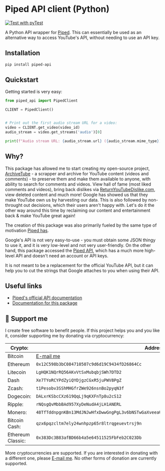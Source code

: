 # Piped API client (Python)

[![Test with pyTest](https://github.com/CWKevo/python-piped-api-client/actions/workflows/pytest.yml/badge.svg?branch=master)](https://github.com/CWKevo/python-piped-api-client/actions/workflows/pytest.yml)

A Python API wrapper for [Piped](https://piped-docs.kavin.rocks/). This can essentially be used as an alternative way to access YouTube's API, without needing to use an API key.

## Installation

```bash
pip install piped-api
```

## Quickstart

Getting started is very easy:

```python
from piped_api import PipedClient

CLIENT = PipedClient()


# Print out the first audio stream URL for a video:
video = CLIENT.get_video(video_id)
audio_stream = video.get_streams('audio')[0]

print(f"Audio stream URL: {audio_stream.url} ({audio_stream.mime_type})")
```

## Why?

This package has allowed me to start creating my open-source project, [ArchiveTube](https://github.com/CWKevo/ArchiveTube) - a scrapper and archive for YouTube content (videos and comments) - to preserve them and make them available to anyone, with ability to search for comments and videos. View hall of fame (most liked comments and videos), bring back dislikes via [ReturnYouTubeDislike.com](https://returnyoutubedislike.com), view deleted content and much more!
Google has showed us that they make YouTube own us by harvesting our data. This is also followed by non-throught out decisions, which their users aren't happy with. Let's do it the other way around this time by reclaiming our content and entertainment back & make YouTube great again!

The creation of this package was also primarily fueled by the same type of motivation [Piped has](https://piped-docs.kavin.rocks/docs/why/).

Google's API is not very easy-to-use - you must obtain some JSON thingy to use it, and it is very low-level and not very user-friendly.
On the other hand, this package accessed the [Piped API](https://piped.kavin.rocks/), which has a much more high-level API and doesn't need an account or API keys.

It is not meant to be a replacement for the official YouTube API, but it can help you to cut the strings that Google attaches to you when using their API.

## Useful links

- [Piped's official API documentation](https://piped-docs.kavin.rocks/docs/api-documentation/)
- [Documentation for this package](https://cwkevo.github.io/python-piped-api-client/)

## 🎁 Support me

I create free software to benefit people.
If this project helps you and you like it, consider supporting me by donating via cryptocurrency:

<!------------------!------------------------------------------------------------------------------------------------!-->
| Crypto:           | Address:                                                                                          |
|-------------------|---------------------------------------------------------------------------------------------------|
| Bitcoin           | [E-mail me](mailto:me@kevo.link)                                                                  |
| Ethereum          | `0x12C598b3bC084710507c9d6d19C9434fD26864Cc`                                                      |
| Litecoin          | `LgHQK1NQrRQ56AKvVtSxMubqbjSWh7DTD2`                                                              |
| Dash              | `Xe7TYoRCYPdZyiQYDjgzCGxR5juPWV8PgZ`                                                              |
| Zcash:            | `t1Pesobv3SShMHGfrZWe926nsnBo2pyqN3f`                                                             |
| Dogecoin:         | `DALxrKSbcCXz619QqLj9qKXFnTp8u2cS12`                                                              |
| Ripple:           | `rNQsgQvMbbBAd957XyDeNudA4jLH1ANERL`                                                              |
| Monero:           | `48TfTddnpgnKBn13MdJNJwHfxDwwGngPgL3v6bNSTwGaXveeaUWzJcMUVrbWUyDSyPDwEJVoup2gmDuskkcFuNG99zatYFS` |
| Bitcoin Cash:     | `qzx6pqzcltm7ely24wnhpzp65r8ltrqgeuevtrsj9n`                                                      |
| Ethereum Classic: | `0x383Dc3B83afBD66b4a5e64511525FbFeb2C023Db`                                                      |
<!------------------!------------------------------------------------------------------------------------------------!-->

More cryptocurrencies are supported. If you are interested in donating with a different one, please [E-mail me](mailto:me@kevo.link).
No other forms of donation are currently supported.
